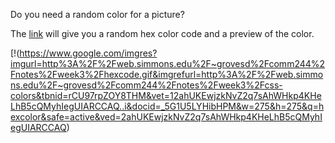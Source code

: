 <!DOCTYPE html>
<html>
<head>
  <title> Random Colors </title>
</head>

<p> Do you need a random color for a picture? </p>


The [link](https://www.random.org/colors/hex) will give you a random hex color code and a preview of the color.

[!(https://www.google.com/imgres?imgurl=http%3A%2F%2Fweb.simmons.edu%2F~grovesd%2Fcomm244%2Fnotes%2Fweek3%2Fhexcode.gif&imgrefurl=http%3A%2F%2Fweb.simmons.edu%2F~grovesd%2Fcomm244%2Fnotes%2Fweek3%2Fcss-colors&tbnid=rCU97rpZOY8THM&vet=12ahUKEwjzkNvZ2q7sAhWHkp4KHeLhB5cQMyhIegUIARCCAQ..i&docid=_5G1U5LYHibHPM&w=275&h=275&q=hexcolor&safe=active&ved=2ahUKEwjzkNvZ2q7sAhWHkp4KHeLhB5cQMyhIegUIARCCAQ)


</html>
